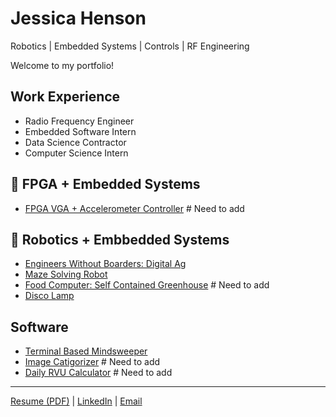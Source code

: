 # Jessica Henson
Robotics | Embedded Systems | Controls | RF Engineering  

Welcome to my portfolio!  

## Work Experience
- Radio Frequency Engineer
- Embedded Software Intern
- Data Science Contractor
- Computer Science Intern

## 🔲 FPGA + Embedded Systems
- [FPGA VGA + Accelerometer Controller](https://github.com/yourusername/fpga-vga-accelerometer)  # Need to add


## 🤖 Robotics + Embbedded Systems
- [Engineers Without Boarders: Digital Ag](https://ewb-dig-ag.org/)
- [Maze Solving Robot](https://github.com/JessicaHenson01/MazeBot/tree/main) 
- [Food Computer: Self Contained Greenhouse](https://github.com/yourusername/rrt-planner)  # Need to add
- [Disco Lamp](https://github.com/JessicaHenson01/DiscoLamp.git)

## Software
- [Terminal Based Mindsweeper](https://github.com/JessicaHenson01/TerminalMinesweeper)
- [Image Catigorizer]() # Need to add
- [Daily RVU Calculator]() # Need to add

---
[Resume (PDF)](https://link-to-resume.com) | [LinkedIn](https://www.linkedin.com/in/jessicanhenson/) | [Email](jnh84@cornell.edu)
